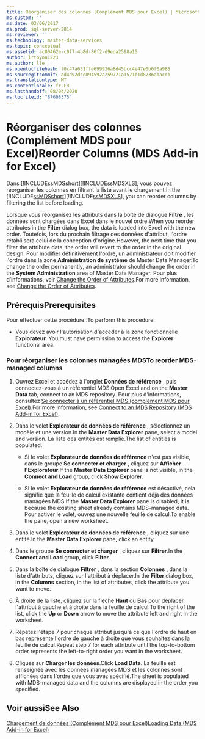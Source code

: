 ```yaml
---
title: Réorganiser des colonnes (Complément MDS pour Excel) | Microsoft Docs
ms.custom: ''
ms.date: 03/06/2017
ms.prod: sql-server-2014
ms.reviewer: ''
ms.technology: master-data-services
ms.topic: conceptual
ms.assetid: ac00462e-c0f7-4b8d-86f2-d9eda2598a15
author: lrtoyou1223
ms.author: lle
ms.openlocfilehash: f0c47a631ffe699936a8d45bcc4e47e0b6f0a985
ms.sourcegitcommit: ad4d92dce894592a259721a1571b1d8736abacdb
ms.translationtype: MT
ms.contentlocale: fr-FR
ms.lasthandoff: 08/04/2020
ms.locfileid: "87698375"
---
```

# <a name="reorder-columns-mds-add-in-for-excel"></a><span data-ttu-id="26d51-102">Réorganiser des colonnes (Complément MDS pour Excel)</span><span class="sxs-lookup"><span data-stu-id="26d51-102">Reorder Columns (MDS Add-in for Excel)</span></span>
  <span data-ttu-id="26d51-103">Dans [!INCLUDE[ssMDSshort](../../includes/ssmdsshort-md.md)][!INCLUDE[ssMDSXLS](../../includes/ssmdsxls-md.md)], vous pouvez réorganiser les colonnes en filtrant la liste avant le chargement.</span><span class="sxs-lookup"><span data-stu-id="26d51-103">In the [!INCLUDE[ssMDSshort](../../includes/ssmdsshort-md.md)][!INCLUDE[ssMDSXLS](../../includes/ssmdsxls-md.md)], you can reorder columns by filtering the list before loading.</span></span>  
  
 <span data-ttu-id="26d51-104">Lorsque vous réorganisez les attributs dans la boîte de dialogue **Filtre** , les données sont chargées dans Excel dans le nouvel ordre.</span><span class="sxs-lookup"><span data-stu-id="26d51-104">When you reorder attributes in the **Filter** dialog box, the data is loaded into Excel with the new order.</span></span> <span data-ttu-id="26d51-105">Toutefois, lors du prochain filtrage des données d'attribut, l'ordre rétabli sera celui de la conception d'origine.</span><span class="sxs-lookup"><span data-stu-id="26d51-105">However, the next time that you filter the attribute data, the order will revert to the order in the original design.</span></span> <span data-ttu-id="26d51-106">Pour modifier définitivement l'ordre, un administrateur doit modifier l'ordre dans la zone **Administration de système** de Master Data Manager.</span><span class="sxs-lookup"><span data-stu-id="26d51-106">To change the order permanently, an administrator should change the order in the **System Administration** area of Master Data Manager.</span></span> <span data-ttu-id="26d51-107">Pour plus d’informations, voir [Change the Order of Attributes](../change-the-order-of-attributes.md).</span><span class="sxs-lookup"><span data-stu-id="26d51-107">For more information, see [Change the Order of Attributes](../change-the-order-of-attributes.md).</span></span>  
  
## <a name="prerequisites"></a><span data-ttu-id="26d51-108">Prérequis</span><span class="sxs-lookup"><span data-stu-id="26d51-108">Prerequisites</span></span>  
 <span data-ttu-id="26d51-109">Pour effectuer cette procédure :</span><span class="sxs-lookup"><span data-stu-id="26d51-109">To perform this procedure:</span></span>  
  
-   <span data-ttu-id="26d51-110">Vous devez avoir l'autorisation d'accéder à la zone fonctionnelle **Explorateur** .</span><span class="sxs-lookup"><span data-stu-id="26d51-110">You must have permission to access the **Explorer** functional area.</span></span>  
  
### <a name="to-reorder-mds-managed-columns"></a><span data-ttu-id="26d51-111">Pour réorganiser les colonnes managées MDS</span><span class="sxs-lookup"><span data-stu-id="26d51-111">To reorder MDS-managed columns</span></span>  
  
1.  <span data-ttu-id="26d51-112">Ouvrez Excel et accédez à l'onglet **Données de référence** , puis connectez-vous à un référentiel MDS.</span><span class="sxs-lookup"><span data-stu-id="26d51-112">Open Excel and on the **Master Data** tab, connect to an MDS repository.</span></span> <span data-ttu-id="26d51-113">Pour plus d’informations, consultez [Se connecter à un référentiel MDS &#40;complément MDS pour Excel&#41;](connect-to-an-mds-repository-mds-add-in-for-excel.md).</span><span class="sxs-lookup"><span data-stu-id="26d51-113">For more information, see [Connect to an MDS Repository &#40;MDS Add-in for Excel&#41;](connect-to-an-mds-repository-mds-add-in-for-excel.md).</span></span>  
  
2.  <span data-ttu-id="26d51-114">Dans le volet **Explorateur de données de référence** , sélectionnez un modèle et une version.</span><span class="sxs-lookup"><span data-stu-id="26d51-114">In the **Master Data Explorer** pane, select a model and version.</span></span> <span data-ttu-id="26d51-115">La liste des entités est remplie.</span><span class="sxs-lookup"><span data-stu-id="26d51-115">The list of entities is populated.</span></span>  
  
    -   <span data-ttu-id="26d51-116">Si le volet **Explorateur de données de référence** n'est pas visible, dans le groupe **Se connecter et charger** , cliquez sur **Afficher l'Explorateur**.</span><span class="sxs-lookup"><span data-stu-id="26d51-116">If the **Master Data Explorer** pane is not visible, in the **Connect and Load** group, click **Show Explorer**.</span></span>  
  
    -   <span data-ttu-id="26d51-117">Si le volet **Explorateur de données de référence** est désactivé, cela signifie que la feuille de calcul existante contient déjà des données managées MDS.</span><span class="sxs-lookup"><span data-stu-id="26d51-117">If the **Master Data Explorer** pane is disabled, it is because the existing sheet already contains MDS-managed data.</span></span> <span data-ttu-id="26d51-118">Pour activer le volet, ouvrez une nouvelle feuille de calcul.</span><span class="sxs-lookup"><span data-stu-id="26d51-118">To enable the pane, open a new worksheet.</span></span>  
  
3.  <span data-ttu-id="26d51-119">Dans le volet **Explorateur de données de référence** , cliquez sur une entité.</span><span class="sxs-lookup"><span data-stu-id="26d51-119">In the **Master Data Explorer** pane, click an entity.</span></span>  
  
4.  <span data-ttu-id="26d51-120">Dans le groupe **Se connecter et charger** , cliquez sur **Filtrer**.</span><span class="sxs-lookup"><span data-stu-id="26d51-120">In the **Connect and Load** group, click **Filter**.</span></span>  
  
5.  <span data-ttu-id="26d51-121">Dans la boîte de dialogue **Filtrer** , dans la section **Colonnes** , dans la liste d'attributs, cliquez sur l'attribut à déplacer.</span><span class="sxs-lookup"><span data-stu-id="26d51-121">In the **Filter** dialog box, in the **Columns** section, in the list of attributes, click the attribute you want to move.</span></span>  
  
6.  <span data-ttu-id="26d51-122">À droite de la liste, cliquez sur la flèche **Haut** ou **Bas** pour déplacer l'attribut à gauche et à droite dans la feuille de calcul.</span><span class="sxs-lookup"><span data-stu-id="26d51-122">To the right of the list, click the **Up** or **Down** arrow to move the attribute left and right in the worksheet.</span></span>  
  
7.  <span data-ttu-id="26d51-123">Répétez l'étape 7 pour chaque attribut jusqu'à ce que l'ordre de haut en bas représente l'ordre de gauche à droite que vous souhaitez dans la feuille de calcul.</span><span class="sxs-lookup"><span data-stu-id="26d51-123">Repeat step 7 for each attribute until the top-to-bottom order represents the left-to-right order you want in the worksheet.</span></span>  
  
8.  <span data-ttu-id="26d51-124">Cliquez sur **Charger les données**.</span><span class="sxs-lookup"><span data-stu-id="26d51-124">Click **Load Data**.</span></span> <span data-ttu-id="26d51-125">La feuille est renseignée avec les données managées MDS et les colonnes sont affichées dans l'ordre que vous avez spécifié.</span><span class="sxs-lookup"><span data-stu-id="26d51-125">The sheet is populated with MDS-managed data and the columns are displayed in the order you specified.</span></span>  
  
## <a name="see-also"></a><span data-ttu-id="26d51-126">Voir aussi</span><span class="sxs-lookup"><span data-stu-id="26d51-126">See Also</span></span>  
 [<span data-ttu-id="26d51-127">Chargement de données &#40;Complément MDS pour Excel&#41;</span><span class="sxs-lookup"><span data-stu-id="26d51-127">Loading Data &#40;MDS Add-in for Excel&#41;</span></span>](overview-exporting-data-to-excel-mds-add-in-for-excel.md)  
  
  
